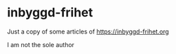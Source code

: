 # inbyggd-frihet

Just a copy of some articles of <https://inbyggd-frihet.org>

I am not the sole author
